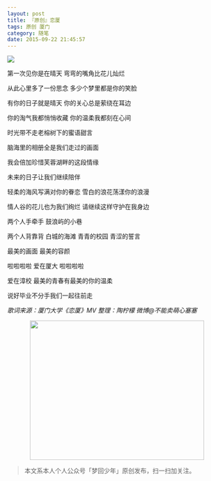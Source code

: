 ```yaml
---
layout: post
title: 『原创』恋厦
tags: 原创 厦门
category: 随笔
date: 2015-09-22 21:45:57
---
```


![](http://7xlkoc.com1.z0.glb.clouddn.com/天鹅.jpg)

第一次见你是在晴天 弯弯的嘴角比花儿灿烂 

从此心里多了一份思念 多少个梦里都是你的笑脸 

有你的日子就是晴天 你的关心总是萦绕在耳边 

你的淘气我都悄悄收藏 你的温柔我都刻在心间 

时光带不走老榕树下的蜜语甜言 

脑海里的相册全是我们走过的画面 

我会倍加珍惜芙蓉湖畔的这段情缘 

未来的日子让我们继续陪伴 

轻柔的海风写满对你的眷恋 雪白的浪花荡漾你的浪漫 

情人谷的花儿也为我们绚烂 请继续这样守护在我身边 

两个人手牵手 鼓浪屿的小巷 

两个人背靠背 白城的海滩 青青的校园 青涩的誓言 

最美的画面 最美的容颜 

啦啦啦啦 爱在厦大 啦啦啦啦 

爱在漳校 最美的青春有最美的你的温柔 

说好毕业不分手我们一起往前走

_歌词来源：厦门大学《恋厦》MV
整理：陶柠檬 微博@不能卖萌心塞塞_

<div align="center">
<img src="http://7xlkoc.com1.z0.glb.clouddn.com/qrcodenew.jpg" width="400" height="320" />
</div>

> 本文系本人个人公众号「梦回少年」原创发布，扫一扫加关注。